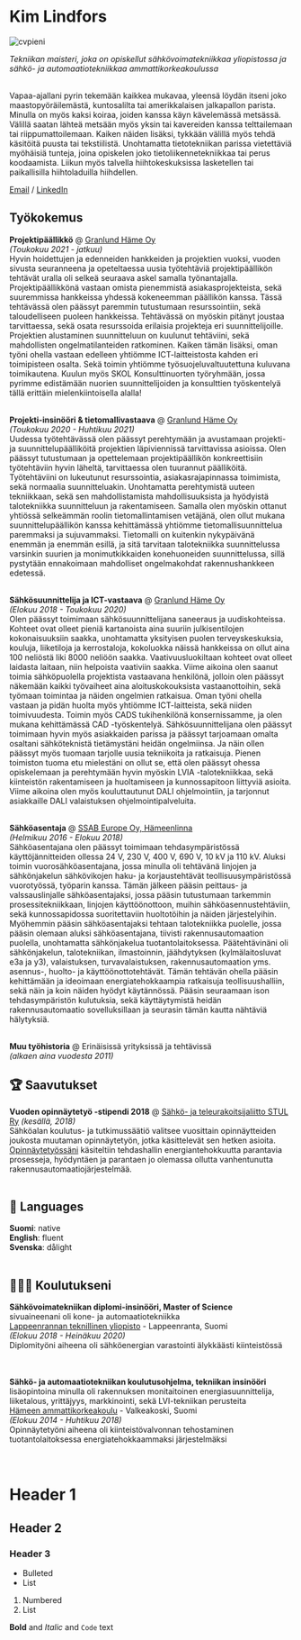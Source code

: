 # Kim Lindfors <br> 
![cvpieni](https://user-images.githubusercontent.com/83721398/136075747-7cad6080-a4de-48e9-95ac-7531ae02d780.png)

_Tekniikan maisteri, joka on opiskellut sähkövoimatekniikkaa yliopistossa ja sähkö- ja automaatiotekniikkaa ammattikorkeakoulussa_ <br><br>

Vapaa-ajallani pyrin tekemään kaikkea mukavaa, yleensä löydän itseni joko maastopyöräilemästä, kuntosalilta tai amerikkalaisen jalkapallon parista. Minulla on myös kaksi koiraa, joiden kanssa käyn kävelemässä metsässä. Välillä saatan lähteä metsään myös yksin tai kavereiden kanssa telttailemaan tai riippumattoilemaan. Kaiken näiden lisäksi, tykkään välillä myös tehdä käsitöitä puusta tai tekstiilistä. Unohtamatta tietotekniikan parissa vietettäviä myöhäisiä tunteja, joina opiskelen joko tietoliikennetekniikkaa tai perus koodaamista. Liikun myös talvella hiihtokeskuksissa lasketellen tai paikallisilla hiihtoladuilla hiihdellen.

[Email](mailto:k.lindfors@outlook.com) / [LinkedIn](https://www.linkedin.com/in/lindforskim)


## Työkokemus

**Projektipäällikkö** @ [Granlund Häme Oy](https://www.granlund.fi/sijainti/hameenlinna/)<br> 
_(Toukokuu 2021 - jatkuu)_ <br>
Hyvin hoidettujen ja edenneiden hankkeiden ja projektien vuoksi, vuoden sivusta seuranneena ja opeteltaessa uusia työtehtäviä projektipäällikön tehtävät uralla oli selkeä seuraava askel samalla työnantajalla. Projektipäällikkönä vastaan omista pienemmistä asiakasprojekteista, sekä suuremmissa hankkeissa yhdessä kokeneemman päällikön kanssa. Tässä tehtävässä olen päässyt paremmin tutustumaan resurssointiin, sekä taloudelliseen puoleen hankkeissa. Tehtävässä on myöskin pitänyt joustaa tarvittaessa, sekä osata resurssoida erilaisia projekteja eri suunnittelijoille. Projektien alustaminen suunnitteluun on kuulunut tehtäviini, sekä mahdollisten ongelmatilanteiden ratkominen. 
Kaiken tämän lisäksi, oman työni ohella vastaan edelleen yhtiömme ICT-laitteistosta kahden eri toimipisteen osalta. Sekä toimin yhtiömme työsuojeluvaltuutettuna kuluvana toimikautena. Kuulun myös SKOL Konsulttinuorten työryhmään, jossa pyrimme edistämään nuorien suunnittelijoiden ja konsulttien työskentelyä tällä erittäin mielenkiintoisella alalla!
<br><br>

**Projekti-insinööri & tietomallivastaava** @ [Granlund Häme Oy](https://www.granlund.fi/sijainti/hameenlinna/)<br>
_(Toukokuu 2020 - Huhtikuu 2021)_ <br>
Uudessa työtehtävässä olen päässyt perehtymään ja avustamaan projekti- ja suunnittelupäälliköitä projektien läpiviennissä tarvittavissa asioissa. Olen päässyt tutustumaan ja opettelemaan projektipäällikön konkreettisiin työtehtäviin hyvin läheltä, tarvittaessa olen tuurannut päälliköitä. Työtehtäviini on lukeutunut resurssointia, asiakasrajapinnassa toimimista, sekä normaalia suunnitteluakin. Unohtamatta perehtymistä uuteen tekniikkaan, sekä sen mahdollistamista mahdollisuuksista ja hyödyistä talotekniikka suunnitteluun ja rakentamiseen. 
Samalla olen myöskin ottanut yhtiössä selkeämmän roolin tietomallintamisen vetäjänä, olen ollut mukana suunnittelupäällikön kanssa kehittämässä yhtiömme tietomallisuunnittelua paremmaksi ja sujuvammaksi. Tietomalli on kuitenkin nykypäivänä enemmän ja enemmän esillä, ja sitä tarvitaan talotekniikka suunnittelussa varsinkin suurien ja monimutkikkaiden konehuoneiden suunnittelussa, sillä pystytään ennakoimaan mahdolliset ongelmakohdat rakennushankkeen edetessä.
<br><br>

**Sähkösuunnittelija ja ICT-vastaava** @ [Granlund Häme Oy](https://www.granlund.fi/sijainti/hameenlinna/)<br>
_(Elokuu 2018 - Toukokuu 2020)_ <br>
Olen päässyt toimimaan sähkösuunnittelijana saneeraus ja uudiskohteissa. Kohteet ovat olleet pieniä kartanoista aina suuriin julkisentilojen kokonaisuuksiin saakka, unohtamatta yksityisen puolen terveyskeskuksia, kouluja, liiketiloja ja kerrostaloja, kokoluokka näissä hankkeissa on ollut aina 100 neliöstä liki 8000 neliöön saakka. Vaativuusluokiltaan kohteet ovat olleet laidasta laitaan, niin helpoista vaativiin saakka. Viime aikoina olen saanut toimia sähköpuolella projektista vastaavana henkilönä, jolloin olen päässyt näkemään kaikki työvaiheet aina aloituskokouksista vastaanottoihin, sekä työmaan toimintaa ja näiden ongelmien ratkaisua. Oman työni ohella vastaan ja pidän huolta myös yhtiömme ICT-laitteista, sekä niiden toimivuudesta. Toimin myös CADS tukihenkilönä konsernissamme, ja olen mukana kehittämässä CAD -työskentelyä. 
Sähkösuunnittelijana olen päässyt toimimaan hyvin myös asiakkaiden parissa ja päässyt tarjoamaan omalta osaltani sähköteknistä tietämystäni heidän ongelmiinsa. Ja näin ollen päässyt myös tuomaan tarjolle uusia tekniikoita ja ratkaisuja. Pienen toimiston tuoma etu mielestäni on ollut se, että olen päässyt ohessa opiskelemaan ja perehtymään hyvin myöskin LVIA -talotekniikkaa, sekä kiinteistön rakentamiseen ja huoltamiseen ja kunnossapitoon liittyviä asioita.
Viime aikoina olen myös kouluttautunut DALI ohjelmointiin, ja tarjonnut asiakkaille DALI valaistuksen ohjelmointipalveluita.
<br><br>

**Sähköasentaja** @ [SSAB Europe Oy, Hämeenlinna](https://www.ssab.fi/ssab-konserni/tietoja-ssabsta/tuotantopaikkakunnat-suomessa/hameenlinna)<br>
_(Helmikuu 2016 - Elokuu 2018)_ <br>
Sähköasentajana olen päässyt toimimaan tehdasympäristössä käyttöjännitteiden ollessa 24 V, 230 V, 400 V, 690 V, 10 kV ja 110 kV. Aluksi toimin vuorosähköasentajana, jossa minulla oli tehtävänä linjojen ja sähkönjakelun sähkövikojen haku- ja korjaustehtävät teollisuusympäristössä vuorotyössä, työparin kanssa. Tämän jälkeen pääsin peittaus- ja valssauslinjalle sähköasentajaksi, jossa pääsin tutustumaan tarkemmin prosessitekniikkaan, linjojen käyttöönottoon, muihin sähköasennustehtäviin, sekä kunnossapidossa suoritettaviin huoltotöihin ja näiden järjestelyihin. Myöhemmin pääsin sähköasentajaksi tehtaan talotekniikka puolelle, jossa pääsin olemaan aluksi sähköasentajana, tiivisti rakennusautomaation puolella, unohtamatta sähkönjakelua tuotantolaitoksessa. Päätehtävinäni oli sähkönjakelun, talotekniikan, ilmastoinnin, jäähdytyksen (kylmälaitosluvat e3a ja y3), valaistuksen, turvavalaistuksen, rakennusautomaation yms. asennus-, huolto- ja käyttöönottotehtävät. Tämän tehtävän ohella pääsin kehittämään ja ideoimaan energiatehokkaampia ratkaisuja teollisuushalliin, sekä näin ja koin näiden hyödyt käytännössä. Pääsin seuraamaan ison tehdasympäristön kulutuksia, sekä käyttäytymistä heidän rakennusautomaatio sovelluksillaan ja seurasin tämän kautta nähtäviä hälytyksiä.
<br><br>

**Muu työhistoria** @ Erinäisissä yrityksissä ja tehtävissä<br>
_(alkaen aina vuodesta 2011)_

## 🏆 Saavutukset

**Vuoden opinnäytetyö -stipendi 2018** @ [Sähkö- ja teleurakoitsijaliitto STUL Ry](http://skt-saatio.fi/index.php?k=225347) _(kesällä, 2018)_ <br>
Sähköalan koulutus- ja tutkimussäätiö valitsee vuosittain opinnäytteiden joukosta muutaman opinnäytetyön, jotka käsittelevät sen hetken asioita. 
[Opinnäytetyössäni](https://www.theseus.fi/handle/10024/142189) käsiteltiin tehdashallin energiantehokkuutta parantavia prosesseja, hyödyntäen ja parantaen jo olemassa ollutta vanhentunutta rakennusautomaatiojärjestelmää.
<br><br>

## 💬 Languages

**Suomi**: native <br>
**English**: fluent <br>
**Svenska**: dålight
<br><br>

## 👩🏼‍🎓 Koulutukseni

**Sähkövoimatekniikan diplomi-insinööri, Master of Science** <br>
sivuaineenani oli kone- ja automaatiotekniikka<br>
[Lappeenrannan teknillinen yliopisto](https://www.lut.fi/) - Lappeenranta, Suomi<br>
_(Elokuu 2018 - Heinäkuu 2020)_ <br>
Diplomityöni aiheena oli sähköenergian varastointi älykkäästi kiinteistössä<br>
<br><br>

**Sähkö- ja automaatiotekniikan koulutusohjelma, tekniikan insinööri** <br>
lisäopintoina minulla oli rakennuksen monitaitoinen energiasuunnittelija, liiketalous, yrittäjyys, markkinointi, sekä LVI-tekniikan perusteita<br>
[Hämeen ammattikorkeakoulu](https://www.hamk.fi/) - Valkeakoski, Suomi<br>
_(Elokuu 2014 - Huhtikuu 2018)_ <br>
Opinnäytetyöni aiheena oli kiinteistövalvonnan tehostaminen tuotantolaitoksessa energiatehokkaammaksi järjestelmäksi<br>
<br><br>


# Header 1
## Header 2
### Header 3

- Bulleted
- List

1. Numbered
2. List

**Bold** and _Italic_ and `Code` text

